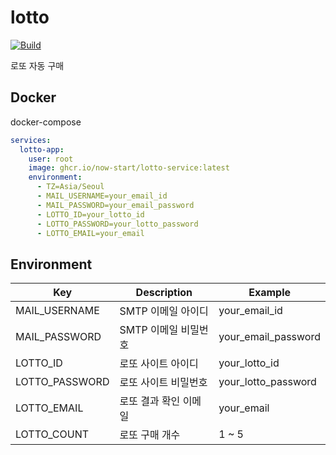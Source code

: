 # lotto

[![Build](https://github.com/now-start/lotto-service/actions/workflows/deploy.yaml/badge.svg)](https://github.com/now-start/lotto-service/actions/workflows/deploy.yaml)

로또 자동 구매

## Docker

docker-compose

```yaml
services:
  lotto-app:
    user: root
    image: ghcr.io/now-start/lotto-service:latest
    environment:
      - TZ=Asia/Seoul
      - MAIL_USERNAME=your_email_id
      - MAIL_PASSWORD=your_email_password
      - LOTTO_ID=your_lotto_id
      - LOTTO_PASSWORD=your_lotto_password
      - LOTTO_EMAIL=your_email

```

## Environment

| Key            | Description   | Example             |
|----------------|---------------|---------------------|
| MAIL_USERNAME       | SMTP 이메일 아이디  | your_email_id       |
| MAIL_PASSWORD | SMTP 이메일 비밀번호 | your_email_password |
| LOTTO_ID       | 로또 사이트 아이디    | your_lotto_id       |
| LOTTO_PASSWORD | 로또 사이트 비밀번호   | your_lotto_password |
| LOTTO_EMAIL    | 로또 결과 확인 이메일  | your_email          |
| LOTTO_COUNT    | 로또 구매 개수      | 1 ~ 5               |
